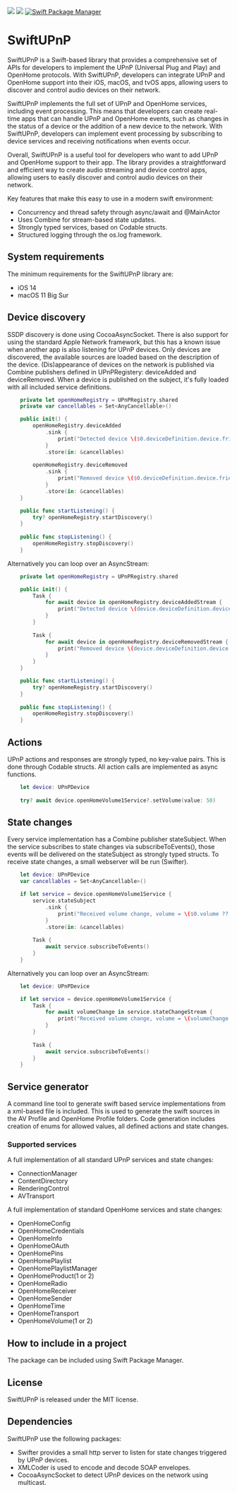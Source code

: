 [![](https://img.shields.io/endpoint?url=https%3A%2F%2Fswiftpackageindex.com%2Fapi%2Fpackages%2Fkatoemba%2FSwiftUPnP%2Fbadge%3Ftype%3Dswift-versions)](https://swiftpackageindex.com/katoemba/SwiftUPnP)
[![](https://img.shields.io/endpoint?url=https%3A%2F%2Fswiftpackageindex.com%2Fapi%2Fpackages%2Fkatoemba%2FSwiftUPnP%2Fbadge%3Ftype%3Dplatforms)](https://swiftpackageindex.com/katoemba/SwiftUPnP)
[![Swift Package Manager](https://img.shields.io/badge/Swift_Package_Manager-compatible-green)](https://img.shields.io/badge/Swift_Package_Manager-compatible-green)

# SwiftUPnP
SwiftUPnP is a Swift-based library that provides a comprehensive set of APIs for developers to implement the UPnP (Universal Plug and Play) and OpenHome protocols. With SwiftUPnP, developers can integrate UPnP and OpenHome support into their iOS, macOS, and tvOS apps, allowing users to discover and control audio devices on their network.

SwiftUPnP implements the full set of UPnP and OpenHome services, including event processing. This means that developers can create real-time apps that can handle UPnP and OpenHome events, such as changes in the status of a device or the addition of a new device to the network. With SwiftUPnP, developers can implement event processing by subscribing to device services and receiving notifications when events occur.

Overall, SwiftUPnP is a useful tool for developers who want to add UPnP and OpenHome support to their app. The library provides a straightforward and efficient way to create audio streaming and device control apps, allowing users to easily discover and control audio devices on their network.

Key features that make this easy to use in a modern swift environment:
- Concurrency and thread safety through async/await and @MainActor
- Uses Combine for stream-based state updates.
- Strongly typed services, based on Codable structs.
- Structured logging through the os.log framework.

## System requirements
The minimum requirements for the SwiftUPnP library are:
- iOS 14
- macOS 11 Big Sur

## Device discovery
SSDP discovery is done using CocoaAsyncSocket. There is also support for using the standard Apple Network framework, but this has a known issue when another app is also listening for UPnP devices. 
Only devices are discovered, the available sources are loaded based on the description of the device.
(Dis)appearance of devices on the network is published via Combine publishers defined in UPnPRegistery: deviceAdded and deviceRemoved. When a device is published on the subject, it's fully loaded with all included service definitions.

```swift
    private let openHomeRegistry = UPnPRegistry.shared
    private var cancellables = Set<AnyCancellable>()

    public init() {
        openHomeRegistry.deviceAdded
            .sink {
                print("Detected device \($0.deviceDefinition.device.friendlyName) of type \($0.deviceType)")
            }
            .store(in: &cancellables)
        
        openHomeRegistry.deviceRemoved
            .sink {
                print("Removed device \($0.deviceDefinition.device.friendlyName) of type \($0.deviceType)")
            }
            .store(in: &cancellables)
    }

    public func startListening() {
        try? openHomeRegistry.startDiscovery()
    }
    
    public func stopListening() {
        openHomeRegistry.stopDiscovery()
    }
```

Alternatively you can loop over an AsyncStream:

```swift
    private let openHomeRegistry = UPnPRegistry.shared

    public init() {
        Task {
            for await device in openHomeRegistry.deviceAddedStream {
                print("Detected device \(device.deviceDefinition.device.friendlyName) of type \(device.deviceType)")        
            }
        }
    
        Task {
            for await device in openHomeRegistry.deviceRemovedStream {
                print("Removed device \(device.deviceDefinition.device.friendlyName) of type \(device.deviceType)")        
            }
        }
    }

    public func startListening() {
        try? openHomeRegistry.startDiscovery()
    }
    
    public func stopListening() {
        openHomeRegistry.stopDiscovery()
    }
```

## Actions
UPnP actions and responses are strongly typed, no key-value pairs. This is done through Codable structs. All action calls are implemented as async functions.

```swift
    let device: UPnPDevice
    
    try? await device.openHomeVolume1Service?.setVolume(value: 50)
```

## State changes
Every service implementation has a Combine publisher stateSubject. When the service subscribes to state changes via subscribeToEvents(), those events will be delivered on the stateSubject as strongly typed structs.
To receive state changes, a small webserver will be run (Swifter).

```swift
    let device: UPnPDevice
    var cancellables = Set<AnyCancellable>()

    if let service = device.openHomeVolume1Service {
        service.stateSubject
            .sink {
                print("Received volume change, volume = \($0.volume ?? -1)")
            }
            .store(in: &cancellables)
            
        Task {
            await service.subscribeToEvents()
        }
    }
```

Alternatively you can loop over an AsyncStream:

```swift
    let device: UPnPDevice

    if let service = device.openHomeVolume1Service {
        Task {
            for await volumeChange in service.stateChangeStream {
                print("Received volume change, volume = \(volumeChange.volume ?? -1)")
            }
        }
            
        Task {
            await service.subscribeToEvents()
        }
    }
```


## Service generator
A command line tool to generate swift based service implementations from a xml-based <scdp> file is included. This is used to generate
the swift sources in the AV Profile and OpenHome Profile folders.
Code generation includes creation of enums for allowed values, all defined actions and state changes.

### Supported services
A full implementation of all standard UPnP services and state changes:
- ConnectionManager
- ContentDirectory
- RenderingControl
- AVTransport

A full implementation of standard OpenHome services and state changes:
- OpenHomeConfig
- OpenHomeCredentials
- OpenHomeInfo
- OpenHomeOAuth
- OpenHomePins
- OpenHomePlaylist
- OpenHomePlaylistManager
- OpenHomeProduct(1 or 2)
- OpenHomeRadio
- OpenHomeReceiver
- OpenHomeSender
- OpenHomeTime
- OpenHomeTransport
- OpenHomeVolume(1 or 2)

## How to include in a project
The package can be included using Swift Package Manager.

## License
SwiftUPnP is released under the MIT license.

## Dependencies
SwiftUPnP use the following packages:
- Swifter provides a small http server to listen for state changes triggered by UPnP devices.
- XMLCoder is used to encode and decode SOAP envelopes.
- CocoaAsyncSocket to detect UPnP devices on the network using multicast.
